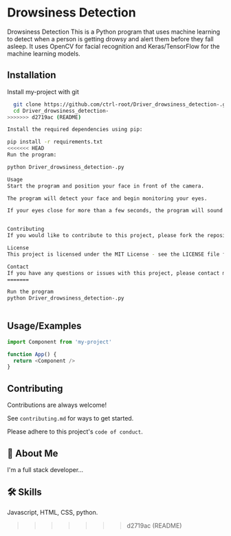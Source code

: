 # Drowsiness Detection

Drowsiness Detection This is a Python program that uses machine learning to detect when a person is getting drowsy and alert them before they fall asleep. It uses OpenCV for facial recognition and Keras/TensorFlow for the machine learning models.



## Installation

Install my-project with git

```bash
  git clone https://github.com/ctrl-root/Driver_drowsiness_detection-.git
  cd Driver_drowsiness_detection-
>>>>>>> d2719ac (README)

Install the required dependencies using pip:

pip install -r requirements.txt
<<<<<<< HEAD
Run the program:

python Driver_drowsiness_detection-.py

Usage
Start the program and position your face in front of the camera.

The program will detect your face and begin monitoring your eyes.

If your eyes close for more than a few seconds, the program will sound an alarm to alert you to wake up.


Contributing
If you would like to contribute to this project, please fork the repository and submit a pull request. Please follow the coding style and guidelines specified in the repository.

License
This project is licensed under the MIT License - see the LICENSE file for details.

Contact
If you have any questions or issues with this project, please contact me at my-email@ muriithidennis340@gmail.com.# Driver_drowsiness_detection-
=======

Run the program
python Driver_drowsiness_detection-.py
  
```

    
## Usage/Examples

```javascript
import Component from 'my-project'

function App() {
  return <Component />
}
```


## Contributing

Contributions are always welcome!

See `contributing.md` for ways to get started.

Please adhere to this project's `code of conduct`.


## 🚀 About Me
I'm a full stack developer...


## 🛠 Skills
Javascript, HTML, CSS, python.

>>>>>>> d2719ac (README)

